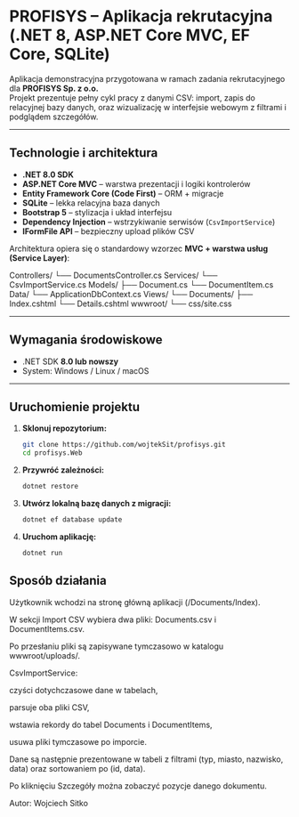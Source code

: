 # PROFISYS – Aplikacja rekrutacyjna (.NET 8, ASP.NET Core MVC, EF Core, SQLite)

Aplikacja demonstracyjna przygotowana w ramach zadania rekrutacyjnego dla **PROFISYS Sp. z o.o.**  
Projekt prezentuje pełny cykl pracy z danymi CSV: import, zapis do relacyjnej bazy danych, oraz wizualizację w interfejsie webowym z filtrami i podglądem szczegółów.

---

## Technologie i architektura

- **.NET 8.0 SDK**
- **ASP.NET Core MVC** – warstwa prezentacji i logiki kontrolerów
- **Entity Framework Core (Code First)** – ORM + migracje
- **SQLite** – lekka relacyjna baza danych
- **Bootstrap 5** – stylizacja i układ interfejsu
- **Dependency Injection** – wstrzykiwanie serwisów (`CsvImportService`)
- **IFormFile API** – bezpieczny upload plików CSV

Architektura opiera się o standardowy wzorzec **MVC + warstwa usług (Service Layer)**:

Controllers/
└── DocumentsController.cs
Services/
└── CsvImportService.cs
Models/
├── Document.cs
└── DocumentItem.cs
Data/
└── ApplicationDbContext.cs
Views/
└── Documents/
├── Index.cshtml
└── Details.cshtml
wwwroot/
└── css/site.css

---

## Wymagania środowiskowe

- .NET SDK **8.0 lub nowszy**
- System: Windows / Linux / macOS

---

## Uruchomienie projektu

1. **Sklonuj repozytorium:**

   ```bash
   git clone https://github.com/wojtekSit/profisys.git
   cd profisys.Web

   ```

2. **Przywróć zależności:**

   ```bash
   dotnet restore

   ```

3. **Utwórz lokalną bazę danych z migracji:**

   ```bash
   dotnet ef database update
   ```

4. **Uruchom aplikację:**

   ```bash
   dotnet run
   ```

## Sposób działania

Użytkownik wchodzi na stronę główną aplikacji (/Documents/Index).

W sekcji Import CSV wybiera dwa pliki:
Documents.csv i DocumentItems.csv.

Po przesłaniu pliki są zapisywane tymczasowo w katalogu wwwroot/uploads/.

CsvImportService:

czyści dotychczasowe dane w tabelach,

parsuje oba pliki CSV,

wstawia rekordy do tabel Documents i DocumentItems,

usuwa pliki tymczasowe po imporcie.

Dane są następnie prezentowane w tabeli z filtrami (typ, miasto, nazwisko, data) oraz sortowaniem po (id, data).

Po kliknięciu Szczegóły można zobaczyć pozycje danego dokumentu.

Autor: Wojciech Sitko
